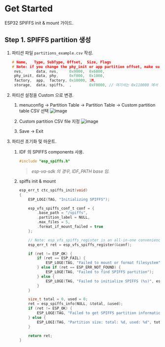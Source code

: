 # Get Started
ESP32 SPIFFS init & mount 가이드.

## Step 1. SPIFFS partition 생성
1. 파티션 파일 `partitions_example.csv` 작성.
    ```c
    # Name,   Type, SubType, Offset,  Size, Flags
    # Note: if you change the phy_init or app partition offset, make sure to change the offset in Kconfig.projbuild
     nvs,      data, nvs,     0x9000,  0x6000,
     phy_init, data, phy,     0xf000,  0x1000,
     factory,  app,  factory, 0x10000, 1M,
     storage,  data, spiffs,  ,        0xF0000, // 여기서는 0x110000 에서 부터 0xF0000 사이즈만큼 설정
     ```

1. 파티션 설정을 Custom 으로 변경.
    1. menuconfig → Partition Table → Partition Table → Custom partition table CSV 선택
    ![image](https://user-images.githubusercontent.com/26864945/69838027-fd28f100-1294-11ea-9046-311f61a039ef.png)

    1. Custom partition CSV file 지정
    ![image](https://user-images.githubusercontent.com/26864945/69838192-d1f2d180-1295-11ea-8b89-c314919a4452.png)

    1. Save → Exit

1. 파티션 초기화 및 마운트.
    1. IDF 의 SPIFFS components 사용.
        ```c
        #include "esp_spiffs.h"
        ```
        > _esp-va-sdk 의 경우, IDF_PATH base 임._

    1. spiffs init & mount
        ```c
        esp_err_t ctc_spiffs_init(void)
        {
            ESP_LOGI(TAG, "Initializing SPIFFS");

            esp_vfs_spiffs_conf_t conf = {
                .base_path = "/spiffs",
                .partition_label = NULL,
                .max_files = 5,
                .format_if_mount_failed = true
            };

            // Note: esp_vfs_spiffs_register is an all-in-one convenience function.
            esp_err_t ret = esp_vfs_spiffs_register(&conf);

            if (ret != ESP_OK) {
                if (ret == ESP_FAIL) {
                    ESP_LOGE(TAG, "Failed to mount or format filesystem");
                } else if (ret == ESP_ERR_NOT_FOUND) {
                    ESP_LOGE(TAG, "Failed to find SPIFFS partition");
                } else {
                    ESP_LOGE(TAG, "Failed to initialize SPIFFS (%s)", esp_err_to_name(ret));
                }
            }

            size_t total = 0, used = 0;
            ret = esp_spiffs_info(NULL, &total, &used);
            if (ret != ESP_OK) {
                ESP_LOGE(TAG, "Failed to get SPIFFS partition information (%s)", esp_err_to_name(ret));
            } else {
                ESP_LOGI(TAG, "Partition size: total: %d, used: %d", total, used);
            }

            return ret;
        }
        ```
    
